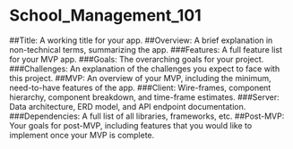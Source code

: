 # School_Management_101

##Title: A working title for your app.
##Overview: A brief explanation in non-technical terms, summarizing the app.
###Features: A full feature list for your MVP app.
###Goals: The overarching goals for your project.
###Challenges: An explanation of the challenges you expect to face with this project.
##MVP: An overview of your MVP, including the minimum, need-to-have features of the app.
###Client: Wire-frames, component hierarchy, component breakdown, and time-frame estimates.
###Server: Data architecture, ERD model, and API endpoint documentation.
###Dependencies: A full list of all libraries, frameworks, etc.
##Post-MVP: Your goals for post-MVP, including features that you would like to implement once your MVP is complete.
